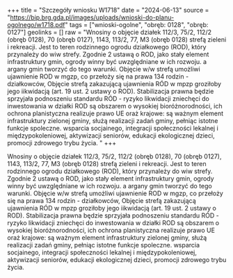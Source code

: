 +++
title = "Szczegóły wniosku W1718"
date = "2024-06-13"
source = "https://bip.brg.gda.pl/images/uploads/wnioski-do-planu-ogolnego/w1718.pdf"
tags = ["wnioski-ogolne", "obręb: 0128", "obręb: 0127"]
geolinks = []
raw = "Wnosiny o objęcie działek 112/3, 75/2, 112/2 (obręb 0128), 70 (obręb 0127), 1143, 113/2, 77, M3 (obręb 0128) strefą zieleni i rekreacji. Jest to teren rodzinnego ogrodu działkowego (ROD), który przynależy do wiw strefy. Zgodnie 2 ustawą o ROD, jako stały element infrastruktury gmin, ogrody winny być uwzględniane w ich rozwoju. a argany gmin tworzyć do tego warunki. Objęcie w/w strefą umożliwi ujawnienie ROD w mgzp, co przełoży się na prawa 134 rodzin - działkowców, Objęcie strefą zakazującą ujawnienia RÓD w mpzp groziłoby jego iikwidacją (art. 19 ust. 2 ustawy o ROD). Stabilizacja prawna będzie sprzyjała podnoszeniu standardu RÓD - ryzyko likwidacji zniechęci do inwestowania w działki ROD są obszarem o wysokiej bioróżnorodności, ich ochrona planistyczna realizuje prawo UE oraż krajowe: są ważnym element infrastruktury zielonej gminy, służą realizacji zadań gminy, pełniąc istotne funkcje spoleczne. wsparcia socjainego, integracji społeczności lekalnej i międzypokoleniowej, aktywizacji seniorów, edukacji ekologicznej dzieci, promocji zdrowego trybu życia. "
+++

Wnosiny o objęcie działek 112/3, 75/2, 112/2 (obręb 0128), 70 (obręb 0127), 1143, 113/2,
77, M3 (obręb 0128) strefą zieleni i rekreacji. Jest to teren rodzinnego ogrodu działkowego (ROD),
który przynależy do wiw strefy. Zgodnie 2 ustawą o ROD, jako stały element infrastruktury gmin,
ogrody winny być uwzględniane w ich rozwoju. a argany gmin tworzyć do tego warunki. Objęcie w/w
strefą umożliwi ujawnienie ROD w mgzp, co przełoży się na prawa 134 rodzin - działkowców, Objęcie
strefą zakazującą ujawnienia RÓD w mpzp groziłoby jego iikwidacją (art. 19 ust. 2 ustawy o ROD).
Stabilizacja prawna będzie sprzyjała podnoszeniu standardu RÓD - ryzyko likwidacji zniechęci do
inwestowania w działki ROD są obszarem o wysokiej bioróżnorodności, ich ochrona planistyczna
realizuje prawo UE oraż krajowe: są ważnym element infrastruktury zielonej gminy, służą realizacji
zadań gminy, pełniąc istotne funkcje spoleczne. wsparcia socjainego, integracji społeczności lekalnej i
międzypokoleniowej, aktywizacji seniorów, edukacji ekologicznej dzieci, promocji zdrowego trybu
życia.




